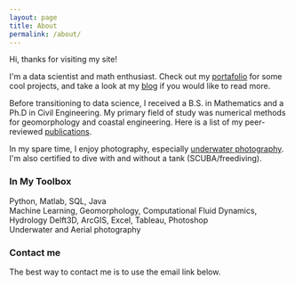 ```yaml
---
layout: page
title: About
permalink: /about/
---
```


Hi, thanks for visiting my site!  

I'm a data scientist and math enthusiast. Check out my [portafolio]() for some cool projects, and take a look at my [blog](https://sealoving.github.io/) if you would like to read more.

Before transitioning to data science, I received a B.S. in Mathematics and a Ph.D in Civil Engineering. My primary field of study was numerical methods for geomorphology and coastal engineering. Here is a list of my peer-reviewed [publications](https://scholar.google.com/citations?user=N08QGhsAAAAJ&hl=en).

In my spare time, I enjoy photography, especially [underwater photography](https://www.sealoving.com). I'm also certified to dive with and without a tank (SCUBA/freediving).

### In My Toolbox
Python, Matlab, SQL, Java  
Machine Learning, Geomorphology, Computational Fluid Dynamics, Hydrology 
Delft3D, ArcGIS, Excel, Tableau, Photoshop  
Underwater and Aerial photography

### Contact me

The best way to contact me is to use the email link below.
